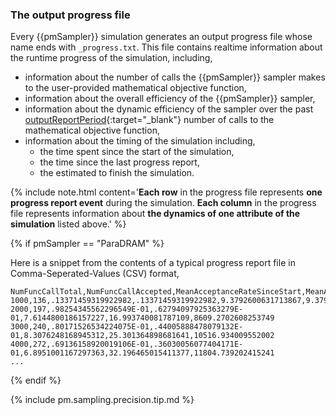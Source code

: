 ### The output progress file  

Every {{pmSampler}} simulation generates an output progress file whose name ends with `_progress.txt`. This file contains realtime information about the runtime progress of the simulation, including,  

-   information about the number of calls the {{pmSampler}} sampler makes to the user-provided mathematical objective function,  
-   information about the overall efficiency of the {{pmSampler}} sampler,  
-   information about the dynamic efficiency of the sampler over the past [outputReportPeriod](../../{{pmSampler|downcase}}/specifications/#outputreportperiod){:target="_blank"} number of calls to the mathematical objective function,  
-   information about the timing of the simulation including,  
    -   the time spent since the start of the simulation,  
    -   the time since the last progress report,  
    -   the estimated to finish the simulation.   

{% include note.html content='**Each row** in the progress file represents **one progress report event** during the simulation. **Each column** in the progress file represents information about **the dynamics of one attribute of the simulation** listed above.' %}

{% if pmSampler == "ParaDRAM" %}

Here is a snippet from the contents of a typical progress report file in Comma-Seperated-Values (CSV) format,  

```text
NumFuncCallTotal,NumFuncCallAccepted,MeanAcceptanceRateSinceStart,MeanAcceptanceRateSinceLastReport,TimeElapsedSinceLastReportInSeconds,TimeElapsedSinceStartInSeconds,TimeRemainedToFinishInSeconds
1000,136,.13371459319922982,.13371459319922982,9.3792600631713867,9.3792600631713867,6887.1354922687306
2000,197,.98254345562296549E-01,.62794097925363279E-01,7.6144800186157227,16.993740081787109,8609.2702608253749
3000,240,.80171526534224075E-01,.44005888478079132E-01,8.3076248168945312,25.301364898681641,10516.934009552002
4000,272,.69136158920019106E-01,.36030056077404171E-01,6.8951001167297363,32.196465015411377,11804.739202415241
...
```  

{% endif %}

{% include pm.sampling.precision.tip.md %}
